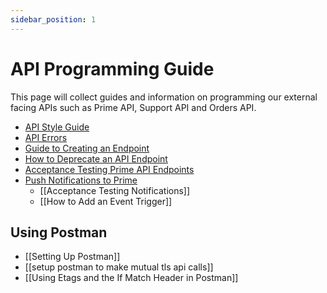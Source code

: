 ```yaml
---
sidebar_position: 1
---
```


# API Programming Guide

This page will collect guides and information on programming our external facing APIs such as Prime API, Support API and Orders API.

- [API Style Guide](api-style-guide)
- [API Errors](api-errors)
- [Guide to Creating an Endpoint](guide-to-creating-an-endpoint)
- [How to Deprecate an API Endpoint](how-to-deprecate-endpoints)
- [Acceptance Testing Prime API Endpoints](../testing/acceptance-testing-prime-api-endpoints)
- [Push Notifications to Prime](../docs/push-notifications-to-prime)
  - [[Acceptance Testing Notifications]]
  - [[How to Add an Event Trigger]]

## Using Postman

- [[Setting Up Postman]]
- [[setup postman to make mutual tls api calls]]
- [[Using Etags and the If Match Header in Postman]]
